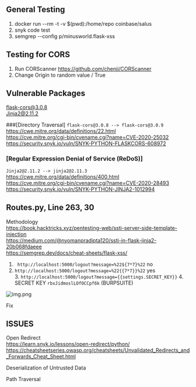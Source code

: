 <!--- 
python3 -m flask run
pip3 --no-cache-dir install -r requirements.txt
python3 wip/app.py

sudo rm -rf ~/.venv/dle
rm -d -r "$(pip cache dir)"
rm -d -r "$(pip3 cache dir)"
python3 -m venv ~/.venv/wip
source ~/.venv/wip/bin/activate
pip3 --no-cache-dir install -r requirements.txt 
-->

## General Testing
1. docker run --rm -t -v $(pwd):/home/repo coinbase/salus
2. snyk code test 
3. semgrep --config p/minusworld.flask-xss

## Testing for CORS
1. Run CORScanner https://github.com/chenjj/CORScanner
2. Change Origin to random value / True

## Vulnerable Packages
flask-cors@3.0.8 <br/>
Jinja2@2.11.2

###[Directory Traversal]
```flask-cors@3.0.8 --> flask-cors@3.0.9```  <br/>
https://cwe.mitre.org/data/definitions/22.html <br/>
https://cve.mitre.org/cgi-bin/cvename.cgi?name=CVE-2020-25032 <br/>
https://security.snyk.io/vuln/SNYK-PYTHON-FLASKCORS-608972 <br/>

### [Regular Expression Denial of Service (ReDoS)]
```Jinja2@2.11.2 --> jinja2@2.11.3```  <br/>
https://cwe.mitre.org/data/definitions/400.html <br/>
https://cve.mitre.org/cgi-bin/cvename.cgi?name=CVE-2020-28493 <br/>
https://security.snyk.io/vuln/SNYK-PYTHON-JINJA2-1012994 <br/>



## Routes.py, Line 263, 30
Methodology </br>
https://book.hacktricks.xyz/pentesting-web/ssti-server-side-template-injection </br>
https://medium.com/@nyomanpradipta120/ssti-in-flask-jinja2-20b068fdaeee </br>
https://semgrep.dev/docs/cheat-sheets/flask-xss/ </br>

1. ``` http://localhost:5000/logout?message=%22${7*7}%22``` no <br/>
2. ``` http://localhost:5000/logout?message=%22{{7*7}}%22 ``` yes </br>
   3. ```http://localhost:5000/logout?message={{settings.SECRET_KEY}}```
    4.  SECRET KEY ```rbxJidmoslLOfOCCpf6k``` (BURPSUITE)
    
![img.png](img.png)

Fix 


## ISSUES 

Open Redirect </br>
https://learn.snyk.io/lessons/open-redirect/python/ </br>
https://cheatsheetseries.owasp.org/cheatsheets/Unvalidated_Redirects_and_Forwards_Cheat_Sheet.html

Deserialization of Untrusted Data </br>

Path Traversal </br>